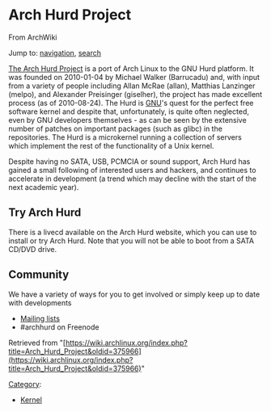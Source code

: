 # Arch Hurd Project

From ArchWiki

Jump to: [navigation](#column-one), [search](#searchInput)

[The Arch Hurd Project](http://www.archhurd.org) is a port of Arch Linux to the GNU Hurd platform. It was founded on 2010-01-04 by Michael Walker (Barrucadu) and, with input from a variety of people including Allan McRae (allan), Matthias Lanzinger (melpo), and Alexander Preisinger (giselher), the project has made excellent process (as of 2010-08-24). The Hurd is [GNU](/index.php/GNU "GNU")'s quest for the perfect free software kernel and despite that, unfortunately, is quite often neglected, even by GNU developers themselves - as can be seen by the extensive number of patches on important packages (such as glibc) in the repositories. The Hurd is a microkernel running a collection of servers which implement the rest of the functionality of a Unix kernel.

Despite having no SATA, USB, PCMCIA or sound support, Arch Hurd has gained a small following of interested users and hackers, and continues to accelerate in development (a trend which may decline with the start of the next academic year).

## Try Arch Hurd

There is a livecd available on the Arch Hurd website, which you can use to install or try Arch Hurd. Note that you will not be able to boot from a SATA CD/DVD drive.

## Community

We have a variety of ways for you to get involved or simply keep up to date with developments

*   [Mailing lists](http://lists.archhurd.org)
*   #archhurd on Freenode

Retrieved from "[https://wiki.archlinux.org/index.php?title=Arch_Hurd_Project&oldid=375966](https://wiki.archlinux.org/index.php?title=Arch_Hurd_Project&oldid=375966)"

[Category](/index.php/Special:Categories "Special:Categories"):

*   [Kernel](/index.php/Category:Kernel "Category:Kernel")